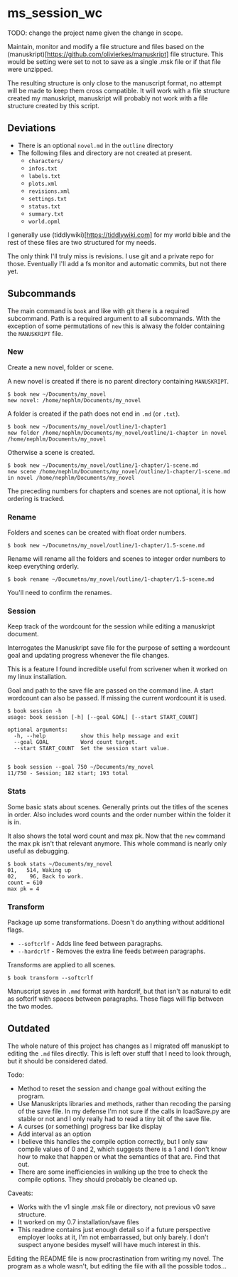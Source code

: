 # ms_session_wc

TODO: change the project name given the change in scope.

Maintain, monitor and modify a file structure and files based on the (manuskript)[https://github.com/olivierkes/manuskript] file structure.  This would be setting were set to not to save as a single .msk file or if that file were unzipped.

The resulting structure is only close to the manuscript format, no attempt will be made to keep them cross compatible.  It will work with a file structure created my manuskript, manuskript will probably not work with a file structure created by this script.

## Deviations

* There is an optional `novel.md` in the `outline` directory
* The following files and directory are not created at present.
  * `characters/`
  * `infos.txt`
  * `labels.txt`
  * `plots.xml`
  * `revisions.xml`
  * `settings.txt`
  * `status.txt`
  * `summary.txt`
  * `world.opml`

I generally use (tiddlywiki)[https://tiddlywiki.com] for my world bible and the rest of these files are two structured for my needs. 

The only think I'll truly miss is revisions.  I use git and a private repo for those.  Eventually I'll add a fs monitor and automatic commits, but not there yet. 

## Subcommands 

The main command is `book` and like with git there is a required subcommand.  Path is a required argument to all subcommands.  With the exception of some permutations of `new` this is alwasy the folder containing the `MANUSKRIPT` file.

### New

Create a new novel, folder or scene.


A new novel is created if there is no parent directory containing `MANUSKRIPT`.
```
$ book new ~/Documents/my_novel
new novel: /home/nephlm/Documents/my_novel
```
A folder is created if the path does not end in `.md` (or `.txt`).

```
$ book new ~/Documents/my_novel/outline/1-chapter1
new folder /home/nephlm/Documents/my_novel/outline/1-chapter in novel /home/nephlm/Documents/my_novel
```
Otherwise a scene is created.
```
$ book new ~/Documents/my_novel/outline/1-chapter/1-scene.md
new scene /home/nephlm/Documents/my_novel/outline/1-chapter/1-scene.md in novel /home/nephlm/Documents/my_novel
```

The preceding numbers for chapters and scenes are not optional, it is how ordering is tracked.

### Rename

Folders and scenes can be created with float order numbers.

```
$ book new ~/Documetns/my_novel/outline/1-chapter/1.5-scene.md
```
Rename will rename all the folders and scenes to integer order numbers to keep everything orderly.
```
$ book rename ~/Documetns/my_novel/outline/1-chapter/1.5-scene.md
```
You'll need to confirm the renames.

### Session

Keep track of the wordcount for the session while editing a manuskript document.


Interrogates the Manuskript save file for the purpose of setting a wordcount goal and updating progress whenever the file changes. 

This is a feature I found incredible useful from scrivener when it worked on my linux installation. 

Goal and path to the save file are passed on the command line. A start wordcount can also be passed.  If missing the current wordcount it is used.  

```
$ book session -h
usage: book session [-h] [--goal GOAL] [--start START_COUNT]

optional arguments:
  -h, --help           show this help message and exit
  --goal GOAL          Word count target.
  --start START_COUNT  Set the session start value.


$ book session --goal 750 ~/Documents/my_novel
11/750 - Session; 182 start; 193 total 
```

### Stats

Some basic stats about scenes.  Generally prints out the titles of the scenes in order.  Also includes word counts and the order number within the folder it is in.

It also shows the total word count and max pk.  Now that the `new` command the max pk isn't that relevant anymore.  This whole command is nearly only useful as debugging.

```
$ book stats ~/Documents/my_novel
01,   514, Waking up
02,    96, Back to work.
count = 610
max pk = 4
```

### Transform

Package up some transformations.  Doesn't do anything without additional flags.

* `--softcrlf` - Adds line feed between paragraphs.
* `--hardcrlf` - Removes the extra line feeds between paragraphs.

Transforms are applied to all scenes.

```
$ book transform --softcrlf
```

Manuscript saves in `.mmd` format with hardcrlf, but that isn't as natural to edit as softcrlf with spaces between paragraphs.  These flags will flip between the two modes. 

## Outdated

The whole nature of this project has changes as I migrated off manuskipt to editing the `.md` files directly.  This is left over stuff that I need to look through, but it should be considered dated.

Todo: 

* Method to reset the session and change goal without exiting the program.
* Use Manuskripts libraries and methods, rather than recoding the parsing of the save file.  In my defense I'm not sure if the calls in loadSave.py are stable or not and I only really had to read a tiny bit of the save file.  
* A curses (or something) progress bar like display
* Add interval as an option
* I believe this handles the compile option correctly, but I only saw compile values of 0 and 2, which suggests there is a 1 and I don't know how to make that happen or what the semantics of that are.  Find that out. 
* There are some inefficiencies in walking up the tree to check the compile options.  They should probably be cleaned up.  

Caveats:

* Works with the v1 single .msk file or directory, not previous v0 save structure.
* It worked on my 0.7 installation/save files
* This readme contains just enough detail so if a future perspective employer looks at it, I'm not embarrassed, but only barely.  I don't suspect anyone besides myself will have much interest in this. 

Editing the README file is now procrastination from writing my novel.  The program as a whole wasn't, but editing the file with all the possible todos...